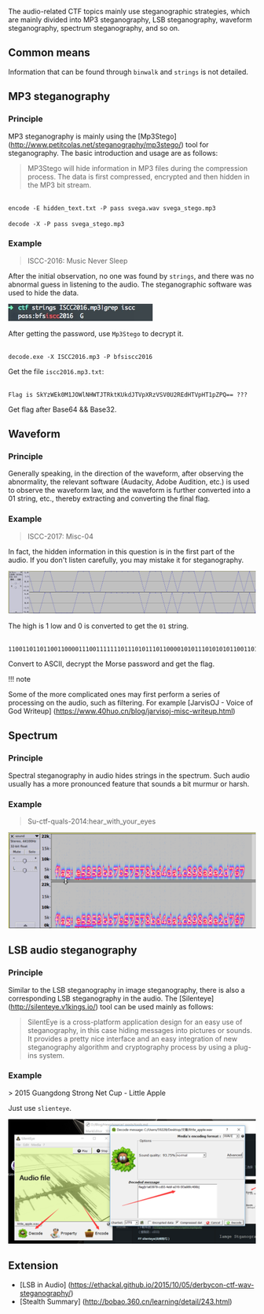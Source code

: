 The audio-related CTF topics mainly use steganographic strategies, which are mainly divided into MP3 steganography, LSB steganography, waveform steganography, spectrum steganography, and so on.


## Common means


Information that can be found through `binwalk` and `strings` is not detailed.


## MP3 steganography


### Principle


MP3 steganography is mainly using the [Mp3Stego] (http://www.petitcolas.net/steganography/mp3stego/) tool for steganography. The basic introduction and usage are as follows:


> MP3Stego will hide information in MP3 files during the compression process. The data is first compressed, encrypted and then hidden in the MP3 bit stream.



```shell

encode -E hidden_text.txt -P pass svega.wav svega_stego.mp3

decode -X -P pass svega_stego.mp3

```



### Example


> ISCC-2016: Music Never Sleep



After the initial observation, no one was found by `strings`, and there was no abnormal guess in listening to the audio. The steganographic software was used to hide the data.


![](./figure/1.jpg)



After getting the password, use `Mp3Stego` to decrypt it.


```shell

decode.exe -X ISCC2016.mp3 -P bfsiscc2016

```



Get the file `iscc2016.mp3.txt`:
```

Flag is SkYzWEk0M1JOWlNHWTJTRktKUkdJTVpXRzVSV0U2REdHTVpHT1pZPQ== ???

```



Get flag after Base64 &amp;&amp; Base32.


## Waveform


### Principle


Generally speaking, in the direction of the waveform, after observing the abnormality, the relevant software (Audacity, Adobe Audition, etc.) is used to observe the waveform law, and the waveform is further converted into a 01 string, etc., thereby extracting and converting the final flag.


### Example


> ISCC-2017: Misc-04



In fact, the hidden information in this question is in the first part of the audio. If you don&#39;t listen carefully, you may mistake it for steganography.


![](./figure/3.png)



The high is 1 low and 0 is converted to get the `01` string.


```

110011011011001100001110011111110111010111011000010101110101010110011011101011101110110111011110011111101

```



Convert to ASCII, decrypt the Morse password and get the flag.


!!! note

Some of the more complicated ones may first perform a series of processing on the audio, such as filtering. For example [JarvisOJ - Voice of God Writeup] (https://www.40huo.cn/blog/jarvisoj-misc-writeup.html)


## Spectrum


### Principle


Spectral steganography in audio hides strings in the spectrum. Such audio usually has a more pronounced feature that sounds a bit murmur or harsh.


### Example


> Su-ctf-quals-2014:hear_with_your_eyes



![](./figure/4.png)



## LSB audio steganography


### Principle


Similar to the LSB steganography in image steganography, there is also a corresponding LSB steganography in the audio. The [Silenteye] (http://silenteye.v1kings.io/) tool can be used mainly as follows:


> SilentEye is a cross-platform application design for an easy use of steganography, in this case hiding messages into pictures or sounds. It provides a pretty nice interface and an easy integration of new steganography algorithm and cryptography process by using a plug-ins system.



### Example


&gt; 2015 Guangdong Strong Net Cup - Little Apple


Just use `slienteye`.


![](./figure/2.jpg)



## Extension


- [LSB in Audio] (https://ethackal.github.io/2015/10/05/derbycon-ctf-wav-steganography/)
- [Stealth Summary] (http://bobao.360.cn/learning/detail/243.html)